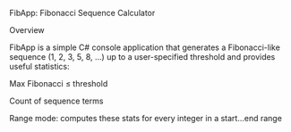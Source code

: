 FibApp: Fibonacci Sequence Calculator

Overview

FibApp is a simple C# console application that generates a Fibonacci-like sequence (1, 2, 3, 5, 8, …) up to a user-specified threshold and provides useful statistics:

Max Fibonacci ≤ threshold

Count of sequence terms

Range mode: computes these stats for every integer in a start…end range
